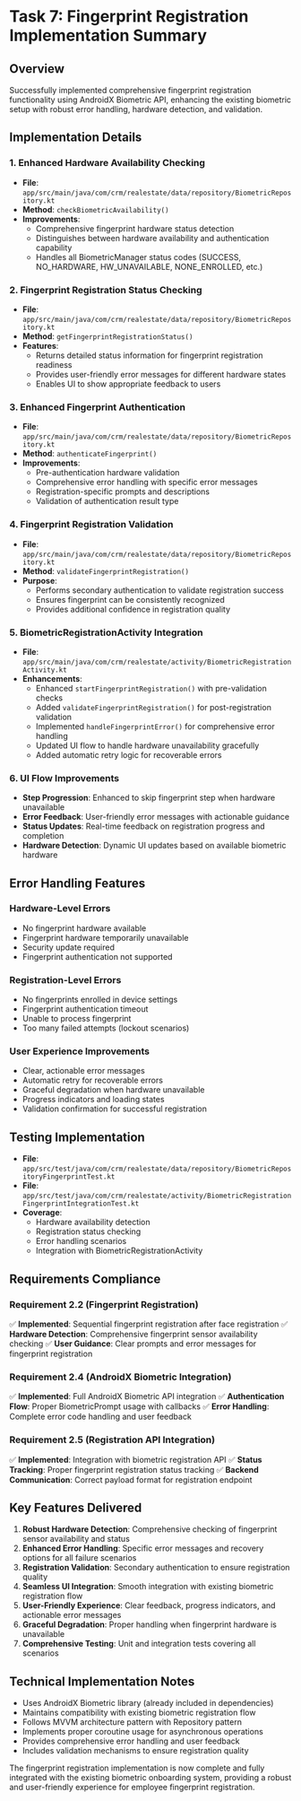 # Task 7: Fingerprint Registration Implementation Summary

## Overview
Successfully implemented comprehensive fingerprint registration functionality using AndroidX Biometric API, enhancing the existing biometric setup with robust error handling, hardware detection, and validation.

## Implementation Details

### 1. Enhanced Hardware Availability Checking
- **File**: `app/src/main/java/com/crm/realestate/data/repository/BiometricRepository.kt`
- **Method**: `checkBiometricAvailability()`
- **Improvements**:
  - Comprehensive fingerprint hardware status detection
  - Distinguishes between hardware availability and authentication capability
  - Handles all BiometricManager status codes (SUCCESS, NO_HARDWARE, HW_UNAVAILABLE, NONE_ENROLLED, etc.)

### 2. Fingerprint Registration Status Checking
- **File**: `app/src/main/java/com/crm/realestate/data/repository/BiometricRepository.kt`
- **Method**: `getFingerprintRegistrationStatus()`
- **Features**:
  - Returns detailed status information for fingerprint registration readiness
  - Provides user-friendly error messages for different hardware states
  - Enables UI to show appropriate feedback to users

### 3. Enhanced Fingerprint Authentication
- **File**: `app/src/main/java/com/crm/realestate/data/repository/BiometricRepository.kt`
- **Method**: `authenticateFingerprint()`
- **Improvements**:
  - Pre-authentication hardware validation
  - Comprehensive error handling with specific error messages
  - Registration-specific prompts and descriptions
  - Validation of authentication result type

### 4. Fingerprint Registration Validation
- **File**: `app/src/main/java/com/crm/realestate/data/repository/BiometricRepository.kt`
- **Method**: `validateFingerprintRegistration()`
- **Purpose**:
  - Performs secondary authentication to validate registration success
  - Ensures fingerprint can be consistently recognized
  - Provides additional confidence in registration quality

### 5. BiometricRegistrationActivity Integration
- **File**: `app/src/main/java/com/crm/realestate/activity/BiometricRegistrationActivity.kt`
- **Enhancements**:
  - Enhanced `startFingerprintRegistration()` with pre-validation checks
  - Added `validateFingerprintRegistration()` for post-registration validation
  - Implemented `handleFingerprintError()` for comprehensive error handling
  - Updated UI flow to handle hardware unavailability gracefully
  - Added automatic retry logic for recoverable errors

### 6. UI Flow Improvements
- **Step Progression**: Enhanced to skip fingerprint step when hardware unavailable
- **Error Feedback**: User-friendly error messages with actionable guidance
- **Status Updates**: Real-time feedback on registration progress and completion
- **Hardware Detection**: Dynamic UI updates based on available biometric hardware

## Error Handling Features

### Hardware-Level Errors
- No fingerprint hardware available
- Fingerprint hardware temporarily unavailable
- Security update required
- Fingerprint authentication not supported

### Registration-Level Errors
- No fingerprints enrolled in device settings
- Fingerprint authentication timeout
- Unable to process fingerprint
- Too many failed attempts (lockout scenarios)

### User Experience Improvements
- Clear, actionable error messages
- Automatic retry for recoverable errors
- Graceful degradation when hardware unavailable
- Progress indicators and loading states
- Validation confirmation for successful registration

## Testing Implementation
- **File**: `app/src/test/java/com/crm/realestate/data/repository/BiometricRepositoryFingerprintTest.kt`
- **File**: `app/src/test/java/com/crm/realestate/activity/BiometricRegistrationFingerprintIntegrationTest.kt`
- **Coverage**:
  - Hardware availability detection
  - Registration status checking
  - Error handling scenarios
  - Integration with BiometricRegistrationActivity

## Requirements Compliance

### Requirement 2.2 (Fingerprint Registration)
✅ **Implemented**: Sequential fingerprint registration after face registration
✅ **Hardware Detection**: Comprehensive fingerprint sensor availability checking
✅ **User Guidance**: Clear prompts and error messages for fingerprint registration

### Requirement 2.4 (AndroidX Biometric Integration)
✅ **Implemented**: Full AndroidX Biometric API integration
✅ **Authentication Flow**: Proper BiometricPrompt usage with callbacks
✅ **Error Handling**: Complete error code handling and user feedback

### Requirement 2.5 (Registration API Integration)
✅ **Implemented**: Integration with biometric registration API
✅ **Status Tracking**: Proper fingerprint registration status tracking
✅ **Backend Communication**: Correct payload format for registration endpoint

## Key Features Delivered

1. **Robust Hardware Detection**: Comprehensive checking of fingerprint sensor availability and status
2. **Enhanced Error Handling**: Specific error messages and recovery options for all failure scenarios
3. **Registration Validation**: Secondary authentication to ensure registration quality
4. **Seamless UI Integration**: Smooth integration with existing biometric registration flow
5. **User-Friendly Experience**: Clear feedback, progress indicators, and actionable error messages
6. **Graceful Degradation**: Proper handling when fingerprint hardware is unavailable
7. **Comprehensive Testing**: Unit and integration tests covering all scenarios

## Technical Implementation Notes

- Uses AndroidX Biometric library (already included in dependencies)
- Maintains compatibility with existing biometric registration flow
- Follows MVVM architecture pattern with Repository pattern
- Implements proper coroutine usage for asynchronous operations
- Provides comprehensive error handling and user feedback
- Includes validation mechanisms to ensure registration quality

The fingerprint registration implementation is now complete and fully integrated with the existing biometric onboarding system, providing a robust and user-friendly experience for employee fingerprint registration.